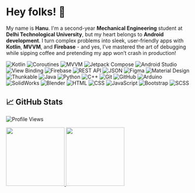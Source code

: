 # Hey folks! 🐢  
My name is **Hanu**. I'm a second-year **Mechanical Engineering** student at **Delhi Technological University**, but my heart belongs to **Android development**. I turn complex problems into sleek, user-friendly apps with **Kotlin**, **MVVM**, and **Firebase** - and yes, I’ve mastered the art of debugging while sipping coffee and pretending my app won’t crash in production!


![Kotlin](https://img.shields.io/badge/Kotlin-%237F52FF.svg?style=flat-square&logo=kotlin&logoColor=white)
![Coroutines](https://img.shields.io/badge/Coroutines-%230095D5.svg?style=flat-square&logo=kotlin&logoColor=white)
![MVVM](https://img.shields.io/badge/MVVM-%2300C853.svg?style=flat-square&logoColor=white)
![Jetpack Compose](https://img.shields.io/badge/Jetpack%20Compose-%233DDC84.svg?style=flat-square&logo=jetpack-compose&logoColor=white)
![Android Studio](https://img.shields.io/badge/Android%20Studio-%3DDC3D43.svg?style=flat-square&logo=android-studio&logoColor=white)
![View Binding](https://img.shields.io/badge/View%20Binding-%2300D09C.svg?style=flat-square&logo=android&logoColor=white)
![Firebase](https://img.shields.io/badge/Firebase-%23FFCA28.svg?style=flat-square&logo=firebase&logoColor=white)
![REST API](https://img.shields.io/badge/REST%20API-%23007ACC.svg?style=flat-square&logo=api&logoColor=white)
![JSON](https://img.shields.io/badge/JSON-%23000000.svg?style=flat-square&logo=json&logoColor=white)
![Figma](https://img.shields.io/badge/Figma-%23F24E1E.svg?style=flat-square&logo=figma&logoColor=white)
![Material Design](https://img.shields.io/badge/Material%20Design-%230081CB.svg?style=flat-square&logo=material-design&logoColor=white)
![Thunkable](https://img.shields.io/badge/Thunkable-%23E248FF.svg?style=flat-square&logo=thunkable&logoColor=white)
![Java](https://img.shields.io/badge/Java-%23ED8B00.svg?style=flat-square&logo=java&logoColor=white)
![Python](https://img.shields.io/badge/Python-%233776AB.svg?style=flat-square&logo=python&logoColor=white)
![C++](https://img.shields.io/badge/C++-%2300599C.svg?style=flat-square&logo=cplusplus&logoColor=white)
![Git](https://img.shields.io/badge/Git-%23F05033.svg?style=flat-square&logo=git&logoColor=white)
![GitHub](https://img.shields.io/badge/GitHub-%23121011.svg?style=flat-square&logo=github&logoColor=white)
![Arduino](https://img.shields.io/badge/Arduino-%2300979D.svg?style=flat-square&logo=arduino&logoColor=white)
![SolidWorks](https://img.shields.io/badge/SolidWorks-%23FF0000.svg?style=flat-square&logo=solidworks&logoColor=white)
![Blender](https://img.shields.io/badge/Blender-%23F5792A.svg?style=flat-square&logo=blender&logoColor=white)
![HTML](https://img.shields.io/badge/HTML-%23E34F26.svg?style=flat-square&logo=html5&logoColor=white)
![CSS](https://img.shields.io/badge/CSS-%231572B6.svg?style=flat-square&logo=css3&logoColor=white)
![JavaScript](https://img.shields.io/badge/JavaScript-%23F7DF1E.svg?style=flat-square&logo=javascript&logoColor=black)
![Bootstrap](https://img.shields.io/badge/Bootstrap-%23563D7C.svg?style=flat-square&logo=bootstrap&logoColor=white)
![SCSS](https://img.shields.io/badge/SCSS-%23CC6699.svg?style=flat-square&logo=sass&logoColor=white)


## 📈 GitHub Stats
![Profile Views](https://komarev.com/ghpvc/?username=HorridHanu&color=blue&style=flat-square)

<a href="https://github.com/HorridHanu">
  <img height="160em" src="https://github-readme-stats.vercel.app/api?username=HorridHanu&show_icons=true&theme=radical&count_private=true" />
  <img height="160em" src="https://github-readme-stats.vercel.app/api/top-langs/?username=HorridHanu&layout=compact&langs_count=6&theme=radical" />
</a>
